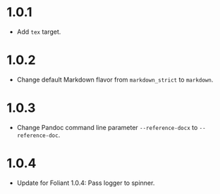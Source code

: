 # 1.0.1

-   Add `tex` target.

# 1.0.2

-   Change default Markdown flavor from `markdown_strict` to `markdown`.

# 1.0.3

-   Change Pandoc command line parameter `--reference-docx` to `--reference-doc`.


# 1.0.4

-   Update for Foliant 1.0.4: Pass logger to spinner.
